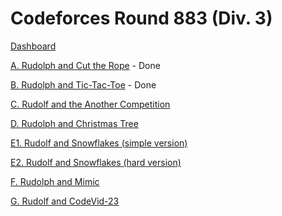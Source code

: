 # Codeforces Round 883 (Div. 3)

[Dashboard](https://codeforces.com/contest/1846)

[A. Rudolph and Cut the Rope](https://codeforces.com/contest/1846/problem/A) - Done

[B. Rudolph and Tic-Tac-Toe](https://codeforces.com/contest/1846/problem/B) - Done

[C. Rudolf and the Another Competition](https://codeforces.com/contest/1846/problem/C)

[D. Rudolph and Christmas Tree](https://codeforces.com/contest/1846/problem/D)

[E1. Rudolf and Snowflakes (simple version)](https://codeforces.com/contest/1846/problem/E1)

[E2. Rudolf and Snowflakes (hard version)](https://codeforces.com/contest/1846/problem/E2)

[F. Rudolph and Mimic](https://codeforces.com/contest/1846/problem/F)

[G. Rudolf and CodeVid-23](https://codeforces.com/contest/1846/problem/G)
